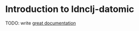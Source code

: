 # Introduction to ldnclj-datomic

TODO: write [great documentation](http://jacobian.org/writing/what-to-write/)
